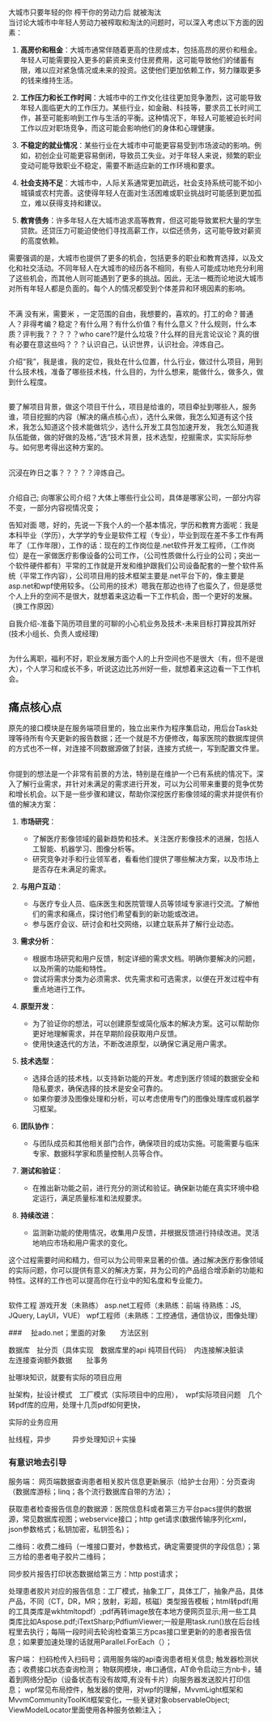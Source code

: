 ## 
大城市只要年轻的你   榨干你的劳动力后   就被淘汰   
当讨论大城市中年轻人劳动力被榨取和淘汰的问题时，可以深入考虑以下方面的因素：

1. **高房价和租金**：大城市通常伴随着更高的住房成本，包括高昂的房价和租金。年轻人可能需要投入更多的薪资来支付住房费用，这可能导致他们的储蓄有限，难以应对紧急情况或未来的投资。这使他们更加依赖工作，努力赚取更多的钱来维持生活。

2. **工作压力和长工作时间**：大城市中的工作文化往往更加竞争激烈，这可能导致年轻人面临更大的工作压力。某些行业，如金融、科技等，要求员工长时间工作，甚至可能影响到工作与生活的平衡。这种情况下，年轻人可能被迫长时间工作以应对职场竞争，而这可能会影响他们的身体和心理健康。

3. **不稳定的就业情况**：某些行业在大城市中可能更容易受到市场波动的影响。例如，初创企业可能更容易倒闭，导致员工失业。对于年轻人来说，频繁的职业变动可能导致职业不稳定，需要不断适应新的工作环境和要求。

4. **社会支持不足**：大城市中，人际关系通常更加疏远，社会支持系统可能不如小城镇或农村完善。这使得年轻人在面对生活困难或职业挑战时可能感到更加孤立，难以获得支持和建议。

5. **教育债务**：许多年轻人在大城市追求高等教育，但这可能导致累积大量的学生贷款。还贷压力可能迫使他们寻找高薪工作，以偿还债务，这可能导致对薪资的高度依赖。

需要强调的是，大城市也提供了更多的机会，包括更多的职业和教育选择，以及文化和社交活动。不同年轻人在大城市的经历各不相同，有些人可能成功地充分利用了这些机会，而其他人则可能遇到了更多的挑战。因此，无法一概而论地说大城市对所有年轻人都是负面的。每个人的情况都受到个体差异和环境因素的影响。



## 
不满
没有米，需要米 ，一定范围的自由，我想要的，喜欢的。打工的命？普通人？非得考编？稳定？有什么用？有什么价值？有什么意义？什么规则，什么本质？评判我？？？？？who care??是什么垃圾？什么样的目光言论议论？真的很有必要在意这些吗？？？认识自己，认识世界，认识社会。淬炼自己。

介绍“我”，我是谁，我的定位，我处在什么位置，什么行业，做过什么项目，用到什么技术栈，准备了哪些技术栈，什么目的，为什么想来，能做什么，做多久，做到什么程度。

##
要了解项目背景，做这个项目干什么，项目是给谁的，项目牵扯到哪些人，服务谁，项目挖掘的内容（解决的痛点核心点），选什么来做，我怎么知道有这个技术，我怎么知道这个技术能做坑少，选什么开发工具包加速开发，
我怎么知道我队伍能做，做的好做的及格，”选“技术背景，技术选型，挖掘需求，实实际际参与。如何思考得出这种方案的。

## 
沉浸在昨日之事？？？？？淬炼自己。

##
介绍自己; 向哪家公司介绍？大体上哪些行业公司，具体是哪家公司，一部分内容不变，一部分内容视情况变；

告知对面  嗯，好的，先说一下我个人的一个基本情况，学历和教育方面呢：我是本科毕业（学历），大学学的专业是软件工程（专业），毕业到现在差不多工作有两年了（工作年限），工作的话：现在的工作岗位是.net软件开发工程师，（工作岗位）是在一家做医疗影像设备的公司工作，（公司性质做什么行业的公司；突出一个软件硬件都有）平常的工作就是开发和维护跟我们公司设备配套的一整个软件系统（平常工作内容），公司项目用的技术框架主要是.net平台下的，像主要是asp.net和wpf使用较多。（公司用的技术）嗯我在那边也待了也蛮久了，但是感觉个人上升的空间不是很大，就想着来这边看一下工作机会，图一个更好的发展。（换工作原因）

自我介绍-准备下简历项目里的可聊的小心机业务及技术-未来目标打算投其所好(技术小组长、负责人或经理)

## 
为什么离职，福利不好，职业发展方面个人的上升空间也不是很大（有，但不是很大），个人学习和成长不多，听说这边比苏州好一些，就想着来这边看一下工作机会。

## 痛点核心点
原先的接口模块是在服务端项目里的，独立出来作为程序集启动，用后台Task处理等待所有今天更新的报告数据；还一个就是不方便修改，每家医院的数据库提供的方式也不一样，对连接不同数据源做了封装，连接方式统一，写到配置文件里。
## 
你提到的想法是一个非常有前景的方法，特别是在维护一个已有系统的情况下。深入了解行业需求，并针对未满足的需求进行开发，可以为公司带来重要的竞争优势和增长机会。以下是一些步骤和建议，帮助你深挖医疗影像领域的需求并提供有价值的解决方案：

1. **市场研究**：
   - 了解医疗影像领域的最新趋势和技术。关注医疗影像技术的进展，包括人工智能、机器学习、图像分析等。
   - 研究竞争对手和行业领军者，看看他们提供了哪些解决方案，以及市场上是否存在未满足的需求。

2. **与用户互动**：
   - 与医疗专业人员、临床医生和医院管理人员等领域专家进行交流。了解他们的需求和痛点，探讨他们希望看到的新功能或改进。
   - 参与医疗会议、研讨会和社交网络，以建立联系并了解行业动态。

3. **需求分析**：
   - 根据市场研究和用户反馈，制定详细的需求文档。明确你要解决的问题，以及所需的功能和特性。
   - 尝试将需求分类为必须需求、优先需求和可选需求，以便在开发过程中有重点地进行工作。

4. **原型开发**：
   - 为了验证你的想法，可以创建原型或简化版本的解决方案。这可以帮助你更好地理解需求，并在早期阶段获取用户反馈。
   - 使用快速迭代的方法，不断改进原型，以确保它满足用户需求。

5. **技术选型**：
   - 选择合适的技术栈，以支持新功能的开发。考虑到医疗领域的数据安全和隐私要求，确保选择的技术是安全可靠的。
   - 如果你要涉及图像处理和分析，可以考虑使用专门的图像处理库或机器学习框架。

6. **团队协作**：
   - 与团队成员和其他相关部门合作，确保项目的成功实施。可能需要与临床专家、数据科学家和质量控制人员等合作。

7. **测试和验证**：
   - 在推出新功能之前，进行充分的测试和验证。确保新功能在真实环境中稳定运行，满足质量标准和法规要求。

8. **持续改进**：
   - 监测新功能的使用情况，收集用户反馈，并根据反馈进行持续改进。灵活地响应市场和用户需求的变化。

这个过程需要时间和精力，但可以为公司带来显著的价值。通过解决医疗影像领域的实际问题，你可以提供有意义的解决方案，并为公司的产品组合增添新的功能和特性。这样的工作也可以提高你在行业中的知名度和专业能力。
## 
软件工程  游戏开发（未熟练） asp.net工程师（未熟练：前端 待熟练：JS, JQuery, LayUI，VUE） wpf工程师（未熟练：工控通信，通信协议，图像处理）


###　
扯ado.net；里面的对象　　方法区别

数据库　扯分页（具体实现　数据库里的api 纯项目代码）　内连接解决脏读　　左连接查询额外数据　　扯事务

扯哪块知识，就要有实际的项目应用

扯架构，扯设计模式　工厂模式（实际项目中的应用），　wpf实际项目问题　几个转pdf库的应用，处理十几页pdf如何更快，

实际的业务应用

扯线程，异步　　　异步处理知识＋实操　　

### 有意识地去引导
服务端：
网页端数据查询患者相关胶片信息更新展示（给护士台用）：分页查询（数据库游标；linq；各个流行数据库自带的方法）；

获取患者检查报告信息的数据源：医院信息科或者第三方平台pacs提供的数据源，常见数据库视图；webservice接口；http get请求(数据传输序列化xml，json参数格式；私钥加密，私钥签名)；

二维码：收费二维码（一堆接口要对，参数格式，确定需要提供的字段信息）；第三方给的患者电子胶片二维码；

同步胶片报告打印状态数据给第三方：http post请求；

处理患者胶片对应的报告信息：工厂模式，抽象工厂，具体工厂，抽象产品，具体产品，不同（CT，DR，MR；放射，彩超，核磁）类型报告模板；html转pdf(用的工具类库是wkhtmltopdf）;pdf再转image放在本地方便网页显示;用一些工具类库比如Aspose.pdf;iTextSharp;PdfiumViewer;一般是用task.run()放在后台线程里去执行；每隔一段时间去轮询检查第三方pcas接口里更新的的患者报告信息；如果要加速处理的话就用Parallel.ForEach（）；

客户端：
扫码枪传入扫码号；调用服务端的api查询患者相关信息;
触发器检测状态；收费接口状态查询检测；
物联网模块，串口通信，AT命令启动三方nb卡，辅着到网络分配ip（设备状态有没有故障,有没有卡片）向服务器发送胶片打印信息；
wpf常见布局控件，触发器的使用，对wpf的理解，MvvmLight框架和 MvvmCommunityToolKit框架变化，一些关键对象observableObject; ViewModelLocator里面使用各种服务依赖注入；





